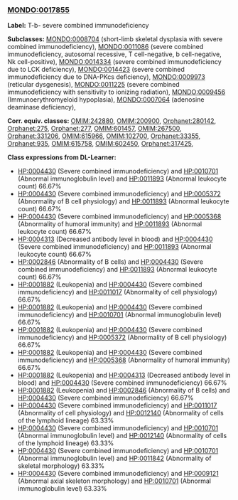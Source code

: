 
### [MONDO:0017855](http://purl.obolibrary.org/obo/MONDO_0017855)
**Label:** T-b- severe combined immunodeficiency

**Subclasses:** [MONDO:0008704](http://purl.obolibrary.org/obo/MONDO_0008704) (short-limb skeletal dysplasia with severe combined immunodeficiency), [MONDO:0011086](http://purl.obolibrary.org/obo/MONDO_0011086) (severe combined immunodeficiency, autosomal recessive, T cell-negative, b cell-negative, Nk cell-positive), [MONDO:0014334](http://purl.obolibrary.org/obo/MONDO_0014334) (severe combined immunodeficiency due to LCK deficiency), [MONDO:0014423](http://purl.obolibrary.org/obo/MONDO_0014423) (severe combined immunodeficiency due to DNA-PKcs deficiency), [MONDO:0009973](http://purl.obolibrary.org/obo/MONDO_0009973) (reticular dysgenesis), [MONDO:0011225](http://purl.obolibrary.org/obo/MONDO_0011225) (severe combined immunodeficiency with sensitivity to ionizing radiation), [MONDO:0009456](http://purl.obolibrary.org/obo/MONDO_0009456) (Immunoerythromyeloid hypoplasia), [MONDO:0007064](http://purl.obolibrary.org/obo/MONDO_0007064) (adenosine deaminase deficiency), 

**Corr. equiv. classes:** [OMIM:242880](http://purl.obolibrary.org/obo/OMIM_242880), [OMIM:200900](http://purl.obolibrary.org/obo/OMIM_200900), [Orphanet:280142](http://www.orpha.net/ORDO/Orphanet_280142), [Orphanet:275](http://www.orpha.net/ORDO/Orphanet_275), [Orphanet:277](http://www.orpha.net/ORDO/Orphanet_277), [OMIM:601457](http://purl.obolibrary.org/obo/OMIM_601457), [OMIM:267500](http://purl.obolibrary.org/obo/OMIM_267500), [Orphanet:331206](http://www.orpha.net/ORDO/Orphanet_331206), [OMIM:615966](http://purl.obolibrary.org/obo/OMIM_615966), [OMIM:102700](http://purl.obolibrary.org/obo/OMIM_102700), [Orphanet:33355](http://www.orpha.net/ORDO/Orphanet_33355), [Orphanet:935](http://www.orpha.net/ORDO/Orphanet_935), [OMIM:615758](http://purl.obolibrary.org/obo/OMIM_615758), [OMIM:602450](http://purl.obolibrary.org/obo/OMIM_602450), [Orphanet:317425](http://www.orpha.net/ORDO/Orphanet_317425), 

**Class expressions from DL-Learner:**

- [HP:0004430](http://purl.obolibrary.org/obo/HP_0004430) (Severe combined immunodeficiency) and [HP:0010701](http://purl.obolibrary.org/obo/HP_0010701) (Abnormal immunoglobulin level) and [HP:0011893](http://purl.obolibrary.org/obo/HP_0011893) (Abnormal leukocyte count) 66.67%
- [HP:0004430](http://purl.obolibrary.org/obo/HP_0004430) (Severe combined immunodeficiency) and [HP:0005372](http://purl.obolibrary.org/obo/HP_0005372) (Abnormality of B cell physiology) and [HP:0011893](http://purl.obolibrary.org/obo/HP_0011893) (Abnormal leukocyte count) 66.67%
- [HP:0004430](http://purl.obolibrary.org/obo/HP_0004430) (Severe combined immunodeficiency) and [HP:0005368](http://purl.obolibrary.org/obo/HP_0005368) (Abnormality of humoral immunity) and [HP:0011893](http://purl.obolibrary.org/obo/HP_0011893) (Abnormal leukocyte count) 66.67%
- [HP:0004313](http://purl.obolibrary.org/obo/HP_0004313) (Decreased antibody level in blood) and [HP:0004430](http://purl.obolibrary.org/obo/HP_0004430) (Severe combined immunodeficiency) and [HP:0011893](http://purl.obolibrary.org/obo/HP_0011893) (Abnormal leukocyte count) 66.67%
- [HP:0002846](http://purl.obolibrary.org/obo/HP_0002846) (Abnormality of B cells) and [HP:0004430](http://purl.obolibrary.org/obo/HP_0004430) (Severe combined immunodeficiency) and [HP:0011893](http://purl.obolibrary.org/obo/HP_0011893) (Abnormal leukocyte count) 66.67%
- [HP:0001882](http://purl.obolibrary.org/obo/HP_0001882) (Leukopenia) and [HP:0004430](http://purl.obolibrary.org/obo/HP_0004430) (Severe combined immunodeficiency) and [HP:0011017](http://purl.obolibrary.org/obo/HP_0011017) (Abnormality of cell physiology) 66.67%
- [HP:0001882](http://purl.obolibrary.org/obo/HP_0001882) (Leukopenia) and [HP:0004430](http://purl.obolibrary.org/obo/HP_0004430) (Severe combined immunodeficiency) and [HP:0010701](http://purl.obolibrary.org/obo/HP_0010701) (Abnormal immunoglobulin level) 66.67%
- [HP:0001882](http://purl.obolibrary.org/obo/HP_0001882) (Leukopenia) and [HP:0004430](http://purl.obolibrary.org/obo/HP_0004430) (Severe combined immunodeficiency) and [HP:0005372](http://purl.obolibrary.org/obo/HP_0005372) (Abnormality of B cell physiology) 66.67%
- [HP:0001882](http://purl.obolibrary.org/obo/HP_0001882) (Leukopenia) and [HP:0004430](http://purl.obolibrary.org/obo/HP_0004430) (Severe combined immunodeficiency) and [HP:0005368](http://purl.obolibrary.org/obo/HP_0005368) (Abnormality of humoral immunity) 66.67%
- [HP:0001882](http://purl.obolibrary.org/obo/HP_0001882) (Leukopenia) and [HP:0004313](http://purl.obolibrary.org/obo/HP_0004313) (Decreased antibody level in blood) and [HP:0004430](http://purl.obolibrary.org/obo/HP_0004430) (Severe combined immunodeficiency) 66.67%
- [HP:0001882](http://purl.obolibrary.org/obo/HP_0001882) (Leukopenia) and [HP:0002846](http://purl.obolibrary.org/obo/HP_0002846) (Abnormality of B cells) and [HP:0004430](http://purl.obolibrary.org/obo/HP_0004430) (Severe combined immunodeficiency) 66.67%
- [HP:0004430](http://purl.obolibrary.org/obo/HP_0004430) (Severe combined immunodeficiency) and [HP:0011017](http://purl.obolibrary.org/obo/HP_0011017) (Abnormality of cell physiology) and [HP:0012140](http://purl.obolibrary.org/obo/HP_0012140) (Abnormality of cells of the lymphoid lineage) 63.33%
- [HP:0004430](http://purl.obolibrary.org/obo/HP_0004430) (Severe combined immunodeficiency) and [HP:0010701](http://purl.obolibrary.org/obo/HP_0010701) (Abnormal immunoglobulin level) and [HP:0012140](http://purl.obolibrary.org/obo/HP_0012140) (Abnormality of cells of the lymphoid lineage) 63.33%
- [HP:0004430](http://purl.obolibrary.org/obo/HP_0004430) (Severe combined immunodeficiency) and [HP:0010701](http://purl.obolibrary.org/obo/HP_0010701) (Abnormal immunoglobulin level) and [HP:0011842](http://purl.obolibrary.org/obo/HP_0011842) (Abnormality of skeletal morphology) 63.33%
- [HP:0004430](http://purl.obolibrary.org/obo/HP_0004430) (Severe combined immunodeficiency) and [HP:0009121](http://purl.obolibrary.org/obo/HP_0009121) (Abnormal axial skeleton morphology) and [HP:0010701](http://purl.obolibrary.org/obo/HP_0010701) (Abnormal immunoglobulin level) 63.33%



